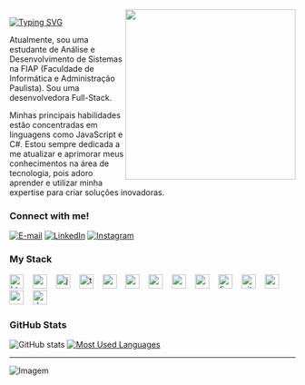 
<img align="right" alt="" height="300px" src="./me.png">

[![Typing SVG](https://readme-typing-svg.demolab.com?font=Fira+Code&weight=600&size=25&pause=1000&color=02733E&random=false&width=435&height=40&lines=Ol%C3%A1%2C+eu+sou+a+Vit%C3%B3ria+<3)](https://git.io/typing-svg)



<p align="left"> Atualmente, sou uma estudante de Análise e Desenvolvimento de Sistemas na FIAP (Faculdade de Informática e Administração Paulista). Sou uma desenvolvedora Full-Stack.
<p align="left"> Minhas principais habilidades estão concentradas em linguagens como JavaScript e C#. Estou sempre dedicada a me atualizar e aprimorar meus conhecimentos na área de tecnologia, pois adoro aprender e utilizar minha expertise para criar soluções inovadoras.


<h3 align="left">Connect with me!</h3>

[![E-mail](https://img.shields.io/badge/-Email-000?style=for-the-badge&logo=microsoft-outlook&logoColor=78BEE9&color:FFF)](mailto:contato.silvavitoria@hotmail.com)
[![LinkedIn](https://img.shields.io/badge/-LinkedIn-000?style=for-the-badge&logo=linkedin&logoColor=78BEE9&color:FFF)](https://www.linkedin.com/in/vit%C3%B3ria-grazielle-da-silva-b8a84826b/)
[![Instagram](https://img.shields.io/badge/-Instagram-000?style=for-the-badge&logo=instagram&logoColor=78BEE9&color:FFF)](https://www.instagram.com/vt5ria/)

<h3 align="left">My Stack</h3>

<div align="left">
  <img src="https://cdn.jsdelivr.net/gh/devicons/devicon/icons/html5/html5-original.svg" height="25" alt="html5 logo"  />
  <img width="8" />
  <img src="https://cdn.jsdelivr.net/gh/devicons/devicon/icons/css3/css3-original.svg" height="25" alt="css3 logo"  />
  <img width="8" />
  <img src="https://cdn.jsdelivr.net/gh/devicons/devicon/icons/javascript/javascript-plain.svg" height="25" alt="javascript logo"  />
  <img width="8" />
  <img src="https://cdn.jsdelivr.net/gh/devicons/devicon/icons/typescript/typescript-original.svg" height="25" alt="typescript logo"  />
  <img width="8" />
  <img src="https://cdn.jsdelivr.net/gh/devicons/devicon/icons/react/react-original.svg" height="25" alt="react logo"  />
  <img width="8" />
  <img src="https://cdn.jsdelivr.net/gh/devicons/devicon/icons/c/c-original.svg" height="25" alt="c logo"  />
  <img width="8" />
  <img src="https://cdn.jsdelivr.net/gh/devicons/devicon/icons/mysql/mysql-original.svg" height="25" alt="mysql logo"  />
  <img width="8" />
  <img src="https://cdn.jsdelivr.net/gh/devicons/devicon/icons/postgresql/postgresql-original.svg" height="25" alt="postgresql logo"  />
  <img width="8" />
  <img src="https://cdn.jsdelivr.net/gh/devicons/devicon/icons/sass/sass-original.svg" height="25" alt="sass logo"  />
  <img width="8" />
  <img src="https://cdn.jsdelivr.net/gh/devicons/devicon/icons/figma/figma-original.svg" height="25" alt="figma logo"  />
  <img width="8" />
  <img src="https://cdn.jsdelivr.net/gh/devicons/devicon/icons/git/git-original.svg" height="25" alt="git logo"  />
  <img width="8" />
  <img src="https://cdn.jsdelivr.net/gh/devicons/devicon/icons/angularjs/angularjs-original.svg" height="25" alt="angularjs logo"  />
  <img width="8" />
  <img src="https://cdn.jsdelivr.net/gh/devicons/devicon/icons/nodejs/nodejs-original.svg" height="25" alt="nodejs logo"  />
  <img width="8" />
  <img src="https://cdn.jsdelivr.net/gh/devicons/devicon/icons/dot-net/dot-net-original.svg" height="25" alt="dot-net logo"  />
</div>


<h3>GitHub Stats</h3>

![GitHub stats](https://github-readme-stats-git-masterrstaa-rickstaa.vercel.app/api?username=ivazie&hide_title=true&show_icons=true&include_all_commits=false&count_private=true&line_height=25&hide=issues&bg_color=000&title_color=78BEE9&text_color=02733E&border_radius=3&border_color=02733E&icon_color=78BEE9&theme=jolly)
[![Most Used Languages](https://github-readme-stats-git-masterrstaa-rickstaa.vercel.app/api/top-langs/?username=ivazie&line_height=10&card_width=290&layout=compact&hide_title=false&count_private=true&langs_count=4&show_icons=true&title_color=78BEE9&hide=html,css&bg_color=000&text_color=02733E&border_radius=3&border_color=02733E&count_private=true)](https://github.com/ivazie/github-readme-stats)
<br>

---

<p align="left">
  <img align="center" src="https://github.com/VariableBee/VariableBee/assets/77739311/4e9f41af-6b57-49a7-b15a-74322e96b4d7" alt="Imagem">
</p>
